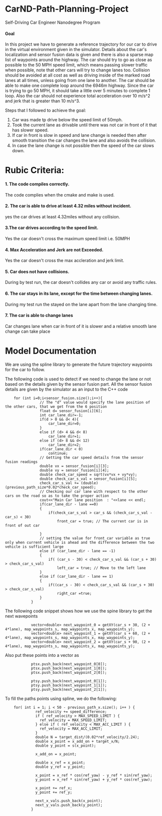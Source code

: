 # CarND-Path-Planning-Project

Self-Driving Car Engineer Nanodegree Program

#### Goal

In this project we have to generate a reference trajectory for our car to drive in the virtual environment given in the simulator. Details about the car's localization and sensor fusion data is given and there is also a sparse map list of waypoints around the highway. The car should try to go as close as possible to the 50 MPH speed limit, which means passing slower traffic when possible, note that other cars will try to change lanes too. Collision should be avoided at all cost as well as driving inside of the marked road lanes at all times, unless going from one lane to another. The car should be able to make one complete loop around the 6946m highway. Since the car is trying to go 50 MPH, it should take a little over 5 minutes to complete 1 loop. Also the car should not experience total acceleration over 10 m/s^2 and jerk that is greater than 10 m/s^3.

Steps that I followed to achieve the goal:
1. Car was made tp drive below the speed limit of 50mph.
2. Took the current lane as drivable until there was not car in front of it that has slower speed.
3. If car in front is slow in speed and lane change is needed then after smooth transition the car changes the lane and also avoids the collision.
4. In case the lane change is not possible then the speed of the car slows down.

# Rubic Criteria:

#### 1. The code compiles correctly.

The code complies when the cmake and make is used.

#### 2. The car is able to drive at least 4.32 miles without incident.

yes the car drives at least 4.32miles without any collision.

#### 3.The car drives according to the speed limit.

Yes the car doesn't cross the maximum speed limit i.e. 50MPH

#### 4. Max Acceleration and Jerk are not Exceeded.

Yes the car doesn't cross the max accleration and jerk limit.

#### 5. Car does not have collisions.

During by test run, the car doesn't collides any car or avoid any traffic rules.

#### 6. The car stays in its lane, except for the time between changing lanes.

During my test run the stayed on the lane apart from the lane changing time.

#### 7. The car is able to change lanes

Car changes lane when car in front of it is slower and a relative smooth lane change can take place

# Model Documentation

We are using the spline library to generate the future trajectory waypoints for the car to follow.

The following code is used to detect if we need to change the lane or not based on the details given by the sensor fusion part. All the sensor fusion details are given by the simulator as an input to the C++ code
```	
	for (int i=0;i<sensor_fusion.size();i++){
				// The "d" value would specify the lane position of the other cars, that we get from the 6 position
				float d= sensor_fusion[i][6];
				int car_lane_dir=-1;
				if(d > 0 && d< 4){
					car_lane_dir=0;
				}
				else if (d> 4 && d< 8)
					car_lane_dir=1;
				else if (d> 8 && d< 12)
					car_lane_dir=2;
				if(car_lane_dir < 0)
					continue;
				// Getting the car speed details from the sensor fusion readings
                double vx = sensor_fusion[i][3];
                double vy = sensor_fusion[i][4];
                double check_car_speed = sqrt(vx*vx + vy*vy);
                double check_car_s_val = sensor_fusion[i][5];
				check_car_s_val += (double)(previous_path_size*0.02*check_car_speed);
				// Checking our car lane with respect to the other cars on the road so as to take the proper action
				cout<<"Main Car lane position  : "<<lane << endl;
				if(car_lane_dir - lane ==0)
				{	
					if(check_car_s_val > car_s && (check_car_s_val - car_s) < 30)
						front_car = true; // The current car is in front of out car
					
				}
				// setting the value for front_car variable as true only when current vehicle is ahead and the difference between the two vehicle is sufficient large
				else if (car_lane_dir - lane == -1)
				{
					if( (car_s - 30) < check_car_s_val && (car_s + 30) > check_car_s_val)
						left_car = true; // Move to the left lane
				}
				else if (car_lane_dir - lane == 1)
				{
					if((car_s - 30) < check_car_s_val && (car_s + 30) > check_car_s_val)	
						right_car =true;
				}
			}
```

The following code snippet shows how we use the spine library to get the next wavepoints
```
            vector<double> next_waypoint_0 = getXY(car_s + 30, (2 + 4*lane), map_waypoints_s, map_waypoints_x, map_waypoints_y);
            vector<double> next_waypoint_1 = getXY(car_s + 60, (2 + 4*lane), map_waypoints_s, map_waypoints_x, map_waypoints_y);
            vector<double> next_waypoint_2 = getXY(car_s + 90, (2 + 4*lane), map_waypoints_s, map_waypoints_x, map_waypoints_y);
```
Also put these points into a vector as

```
            ptsx.push_back(next_waypoint_0[0]);
            ptsx.push_back(next_waypoint_1[0]);
            ptsx.push_back(next_waypoint_2[0]);

            ptsy.push_back(next_waypoint_0[1]);
            ptsy.push_back(next_waypoint_1[1]);
            ptsy.push_back(next_waypoint_2[1]);
```
To fill the paths points using spline, we do the following:
```
	for( int i = 1; i < 50 - previous_path_x.size(); i++ ) {
              ref_velocity += speed_difference;
              if ( ref_velocity > MAX_SPEED_LIMIT ) {
                ref_velocity = MAX_SPEED_LIMIT;
              } else if ( ref_velocity < MAX_ACC_LIMIT ) {
                ref_velocity = MAX_ACC_LIMIT;
              }
              double N = target_dist/(0.02*ref_velocity/2.24);
              double x_point = x_add_on + target_x/N;
              double y_point = s(x_point);

              x_add_on = x_point;

              double x_ref = x_point;
              double y_ref = y_point;

              x_point = x_ref * cos(ref_yaw) - y_ref * sin(ref_yaw);
              y_point = x_ref * sin(ref_yaw) + y_ref * cos(ref_yaw);

              x_point += ref_x;
              y_point += ref_y;

              next_x_vals.push_back(x_point);
              next_y_vals.push_back(y_point);
            }
```











